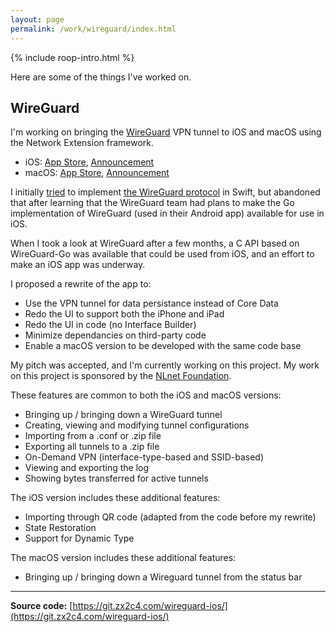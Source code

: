 ```yaml
---
layout: page
permalink: /work/wireguard/index.html
---
```


<section markdown="1">

  <aside class="roop-intro">
  <p>{% include roop-intro.html %}</p>
  <p>Here are some of the things I've worked on.</p>
  </aside>

## WireGuard

I'm working on bringing the [WireGuard] VPN tunnel to iOS and macOS using
the Network Extension framework.

  - iOS: [App Store][ios_appstore], [Announcement][ios_announcement]
  - macOS: [App Store][macos_appstore], [Announcement][macos_announcement]

[ios_appstore]: https://itunes.apple.com/us/app/wireguard/id1441195209?ls=1&mt=8
[ios_announcement]: https://lists.zx2c4.com/pipermail/wireguard/2018-December/003694.html
[macos_appstore]: https://itunes.apple.com/us/app/wireguard/id1451685025?ls=1&mt=12
[macos_announcement]: https://lists.zx2c4.com/pipermail/wireguard/2019-February/003853.html

I initially [tried] to implement [the WireGuard protocol] in Swift, but
abandoned that after learning that the WireGuard team had plans to make
the Go implementation of WireGuard (used in their Android app) available
for use in iOS.

[WireGuard]: https://www.wireguard.com
[tried]: https://github.com/roop/NEWireGuard
[the WireGuard protocol]: https://www.wireguard.com/protocol/

When I took a look at WireGuard after a few months, a C API based on
WireGuard-Go was available that could be used from iOS, and an effort to
make an iOS app was underway.

I proposed a rewrite of the app to:

  - Use the VPN tunnel for data persistance instead of Core Data
  - Redo the UI to support both the iPhone and iPad
  - Redo the UI in code (no Interface Builder)
  - Minimize dependancies on third-party code
  - Enable a macOS version to be developed with the same code base

My pitch was accepted, and I'm currently working on this project. My
work on this project is sponsored by the [NLnet Foundation][nlnet].

[nlnet]: http://nlnet.nl/

These features are common to both the iOS and macOS versions:

  - Bringing up / bringing down a WireGuard tunnel
  - Creating, viewing and modifying tunnel configurations
  - Importing from a .conf or .zip file
  - Exporting all tunnels to a .zip file
  - On-Demand VPN (interface-type-based and SSID-based)
  - Viewing and exporting the log
  - Showing bytes transferred for active tunnels

The iOS version includes these additional features:

  - Importing through QR code (adapted from the code before my rewrite)
  - State Restoration
  - Support for Dynamic Type

The macOS version includes these additional features:

  - Bringing up / bringing down a Wireguard tunnel from the status bar

---

**Source code:** [https://git.zx2c4.com/wireguard-ios/](https://git.zx2c4.com/wireguard-ios/)


